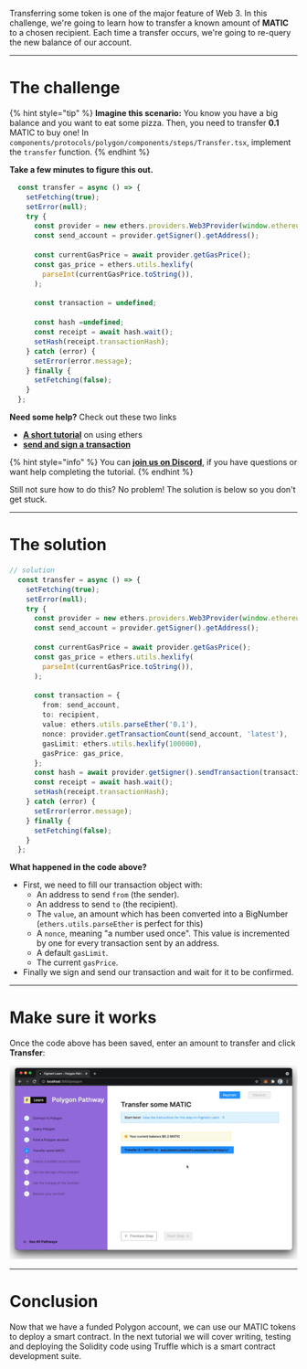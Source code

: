 Transferring some token is one of the major feature of Web 3. In this challenge, we're going to learn how to transfer a known amount of **MATIC** to a chosen recipient. Each time a transfer occurs, we're going to re-query the new balance of our account.

-------------------------------------

# The challenge

{% hint style="tip" %}
**Imagine this scenario:** You know you have a big balance and you want to eat some pizza. Then, you need to transfer **0.1** MATIC to buy one! In `components/protocols/polygon/components/steps/Transfer.tsx`, implement the `transfer` function.
{% endhint %}

**Take a few minutes to figure this out.**

```typescript
  const transfer = async () => {
    setFetching(true);
    setError(null);
    try {
      const provider = new ethers.providers.Web3Provider(window.ethereum);
      const send_account = provider.getSigner().getAddress();

      const currentGasPrice = await provider.getGasPrice();
      const gas_price = ethers.utils.hexlify(
        parseInt(currentGasPrice.toString()),
      );

      const transaction = undefined;

      const hash =undefined;
      const receipt = await hash.wait();
      setHash(receipt.transactionHash);
    } catch (error) {
      setError(error.message);
    } finally {
      setFetching(false);
    }
  };
```

**Need some help?** Check out these two links  
* [**A short tutorial**](https://ethereum.org/en/developers/tutorials/send-token-etherjs/) on using ethers  
* [**send and sign a transaction**](https://docs.ethers.io/v5/api/signer/#Signer-sendTransaction)

{% hint style="info" %}
You can [**join us on Discord**](https://discord.gg/fszyM7K), if you have questions or want help completing the tutorial.
{% endhint %}

Still not sure how to do this? No problem! The solution is below so you don't get stuck.

-------------------------------------

# The solution

```typescript
// solution
  const transfer = async () => {
    setFetching(true);
    setError(null);
    try {
      const provider = new ethers.providers.Web3Provider(window.ethereum);
      const send_account = provider.getSigner().getAddress();

      const currentGasPrice = await provider.getGasPrice();
      const gas_price = ethers.utils.hexlify(
        parseInt(currentGasPrice.toString()),
      );

      const transaction = {
        from: send_account,
        to: recipient,
        value: ethers.utils.parseEther('0.1'),
        nonce: provider.getTransactionCount(send_account, 'latest'),
        gasLimit: ethers.utils.hexlify(100000),
        gasPrice: gas_price,
      };
      const hash = await provider.getSigner().sendTransaction(transaction);
      const receipt = await hash.wait();
      setHash(receipt.transactionHash);
    } catch (error) {
      setError(error.message);
    } finally {
      setFetching(false);
    }
  };
```

**What happened in the code above?**

* First, we need to fill our transaction object with:
    * An address to send `from` (the sender).
    * An address to send `to` (the recipient).
    * The `value`, an amount which has been converted into a BigNumber (`ethers.utils.parseEther` is perfect for this)
    * A `nonce`, meaning "a number used once". This value is incremented by one for every transaction sent by an address.
    * A default `gasLimit`.
    * The current `gasPrice`.
* Finally we sign and send our transaction and wait for it to be confirmed.

-------------------------------------

# Make sure it works

Once the code above has been saved, enter an amount to transfer and click **Transfer**:

![](../../../.gitbook/assets/pathways/polygon/polygon-transfer.gif)

-------------------------------------

# Conclusion

Now that we have a funded Polygon account, we can use our MATIC tokens to deploy a smart contract. In the next tutorial we will cover writing, testing and deploying the Solidity code using Truffle which is a smart contract development suite.

